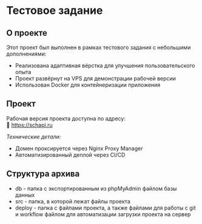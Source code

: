 # Тестовое задание

## О проекте

Этот проект был выполнен в рамках тестового задания с небольшими дополнениями:

* Реализована адаптивная вёрстка для улучшения пользовательского опыта
* Проект развёрнут на VPS для демонстрации рабочей версии
* Использован Docker для контейнеризации приложения

## Проект

Рабочая версия проекта доступна по адресу:  
🔗 <a href="https://schapi.ru" target="_blank" rel="noopener noreferrer">https://schapi.ru</a>

*Технические детали:*
* Домен проксируется через Nginx Proxy Manager
* Автоматизированный деплой через CI/CD

## Структура архива
* db - папка с экспортированным из phpMyAdmin файлом базы данных
* src - папка, в которой лежат файлы проекта
* deploy - папка с файлами проекта, а также файлами для работы с git и workflow файлом для автоматизации загрузки проекта на сервер
